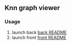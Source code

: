 ## Knn graph viewer


### Usage

1. launch back [back README](back/README.md)
2. launch front [front README](front/README.md)